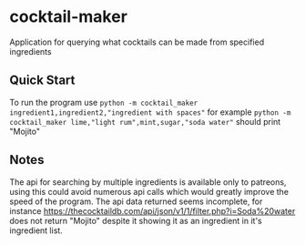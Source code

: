 # cocktail-maker
Application for querying what cocktails can be made from specified ingredients

## Quick Start
To run the program use `python -m cocktail_maker ingredient1,ingredient2,"ingredient with spaces"` for example `python -m cocktail_maker lime,"light rum",mint,sugar,"soda water"` should print "Mojito"

## Notes
The api for searching by multiple ingredients is available only to patreons, using this could avoid numerous api calls which would greatly improve the speed of the program. The api data returned seems incomplete, for instance https://thecocktaildb.com/api/json/v1/1/filter.php?i=Soda%20water does not return "Mojito" despite it showing it as an ingredient in it's ingredient list.
